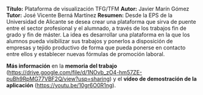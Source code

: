 **Título:** Plataforma de visualización TFG/TFM
**Autor:** Javier Marín Gómez
**Tutor:** José Vicente Berná Martínez
**Resumen:** Desde la EPS de la Universidad de Alicante se desea crear una plataforma que sirva de puente entre el sector
             profesional y el alumnado, a través de los trabajos fin de grado y fin de máster. La idea es desarrollar una
             plataforma en la que los alumnos pueda visibilizar sus trabajos y ponerlos a disposición de empresas y tejido
             productivo de forma que pueda ponerse en contacto entre ellos y establecer nuevas fórmulas de promoción laboral.
             
**Más información** en la **memoria del trabajo** (https://drive.google.com/file/d/1NOvb_zO4-hm57ZE-puBh9RpMG77VBF2Q/view?usp=sharing)
y el **vídeo de demostración de la aplicación** (https://youtu.be/10gr6O0R1ng).
